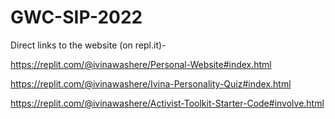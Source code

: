 # GWC-SIP-2022

Direct links to the website (on repl.it)-

https://replit.com/@ivinawashere/Personal-Website#index.html

https://replit.com/@ivinawashere/Ivina-Personality-Quiz#index.html 

https://replit.com/@ivinawashere/Activist-Toolkit-Starter-Code#involve.html

